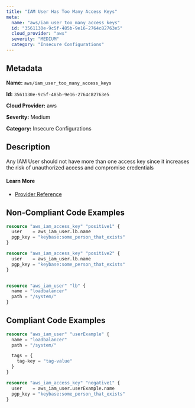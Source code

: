 ```yaml
---
title: "IAM User Has Too Many Access Keys"
meta:
  name: "aws/iam_user_too_many_access_keys"
  id: "3561130e-9c5f-485b-9e16-2764c82763e5"
  cloud_provider: "aws"
  severity: "MEDIUM"
  category: "Insecure Configurations"
---
```


## Metadata
**Name:** `aws/iam_user_too_many_access_keys`

**Id:** `3561130e-9c5f-485b-9e16-2764c82763e5`

**Cloud Provider:** aws

**Severity:** Medium

**Category:** Insecure Configurations

## Description
Any IAM User should not have more than one access key since it increases the risk of unauthorized access and compromise credentials

#### Learn More

 - [Provider Reference](https://registry.terraform.io/providers/hashicorp/aws/latest/docs/resources/iam_access_key#user)

## Non-Compliant Code Examples
```terraform
resource "aws_iam_access_key" "positive1" {
  user    = aws_iam_user.lb.name
  pgp_key = "keybase:some_person_that_exists"
}

resource "aws_iam_access_key" "positive2" {
  user    = aws_iam_user.lb.name
  pgp_key = "keybase:some_person_that_exists"
}


resource "aws_iam_user" "lb" {
  name = "loadbalancer"
  path = "/system/"
}

```

## Compliant Code Examples
```terraform
resource "aws_iam_user" "userExample" {
  name = "loadbalancer"
  path = "/system/"

  tags = {
    tag-key = "tag-value"
  }
}

resource "aws_iam_access_key" "negative1" {
  user    = aws_iam_user.userExample.name
  pgp_key = "keybase:some_person_that_exists"
}


```